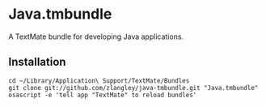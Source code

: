 # Java.tmbundle

A TextMate bundle for developing Java applications.

## Installation

    cd ~/Library/Application\ Support/TextMate/Bundles
    git clone git://github.com/zlangley/java-tmbundle.git "Java.tmbundle"
    osascript -e 'tell app "TextMate" to reload bundles'
